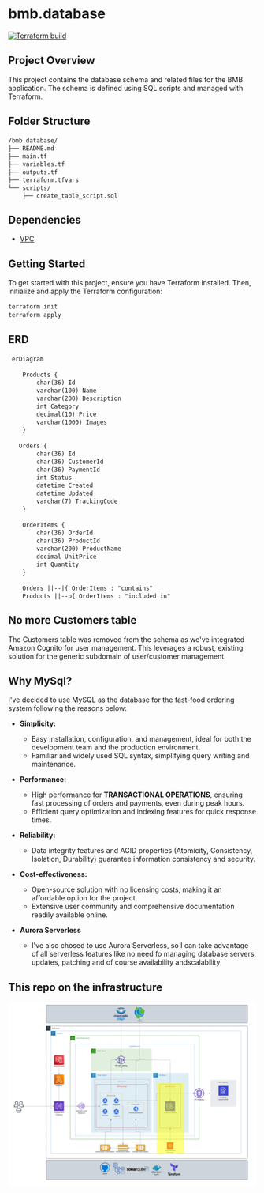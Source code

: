 # bmb.database

[![Terraform build](https://github.com/soat-fiap/bmb.database/actions/workflows/terraform.yaml/badge.svg?branch=main)](https://github.com/soat-fiap/bmb.database/actions/workflows/terraform.yaml)

## Project Overview

This project contains the database schema and related files for the BMB application. The schema is defined using SQL scripts and managed with Terraform.

## Folder Structure

```
/bmb.database/
├── README.md
├── main.tf
├── variables.tf
├── outputs.tf
├── terraform.tfvars
└── scripts/
    ├── create_table_script.sql
```

## Dependencies
- [VPC](https://github.com/soat-fiap/bmb.infra)

## Getting Started

To get started with this project, ensure you have Terraform installed. Then, initialize and apply the Terraform configuration:

```sh
terraform init
terraform apply
```


## ERD

```mermaid
 erDiagram
   
    Products {
        char(36) Id
        varchar(100) Name
        varchar(200) Description
        int Category
        decimal(10) Price
        varchar(1000) Images
    }
    
   Orders {
        char(36) Id
        char(36) CustomerId
        char(36) PaymentId
        int Status
        datetime Created
        datetime Updated
        varchar(7) TrackingCode
    }
    
    OrderItems {
        char(36) OrderId
        char(36) ProductId
        varchar(200) ProductName
        decimal UnitPrice
        int Quantity
    }
    
    Orders ||--|{ OrderItems : "contains"
    Products ||--o{ OrderItems : "included in"
```

## No more Customers table
The Customers table was removed from the schema as we've integrated Amazon Cognito for user management. This leverages a robust, existing solution for the generic subdomain of user/customer management.

## Why MySql?
I've decided to use MySQL as the database for the fast-food ordering system following the reasons below:

* **Simplicity:**
    * Easy installation, configuration, and management, ideal for both the development team and the production environment.
    * Familiar and widely used SQL syntax, simplifying query writing and maintenance.
* **Performance:**
    * High performance for **TRANSACTIONAL OPERATIONS**, ensuring fast processing of orders and payments, even during peak hours.
    * Efficient query optimization and indexing features for quick response times.
* **Reliability:**
    * Data integrity features and ACID properties (Atomicity, Consistency, Isolation, Durability) guarantee information consistency and security.
* **Cost-effectiveness:**
    * Open-source solution with no licensing costs, making it an affordable option for the project.
    * Extensive user community and comprehensive documentation readily available online.

* **Aurora Serverless**
    - I've also chosed to use Aurora Serverless, so I can take advantage of all serverless features like no need fo managing database servers, updates, patching and of course availability andscalability
## This repo on the infrastructure

![Architecture Diagram](aws-infra-phase-4.png)
